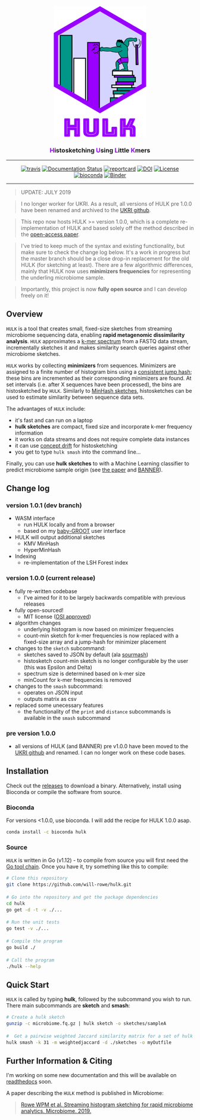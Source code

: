 <div align="center">
    <img src="paper/img/misc/hulk-logo-with-text.png?raw=true?" alt="hulk-logo" width="250">
    <h3><a style="color:#9900FF">H</a>istosketching <a style="color:#9900FF">U</a>sing <a style="color:#9900FF">L</a>ittle <a style="color:#9900FF">K</a>mers</h3>
    <hr/>
    <a href="https://travis-ci.org/will-rowe/hulk"><img src="https://travis-ci.org/will-rowe/hulk.svg?branch=master" alt="travis"></a>
    <a href='http://hulk.readthedocs.io/en/latest/?badge=latest'><img src='https://readthedocs.org/projects/hulk/badge/?version=latest' alt='Documentation Status' /></a>
    <a href="https://goreportcard.com/report/github.com/will-rowe/hulk"><img src="https://goreportcard.com/badge/github.com/will-rowe/hulk" alt="reportcard"></a>
    <a href="https://zenodo.org/badge/latestdoi/143890875"><img src="https://zenodo.org/badge/143890875.svg" alt="DOI"></a>
    <a href="https://github.com/will-rowe/hulk/blob/master/LICENSE"><img src="https://img.shields.io/badge/license-MIT-orange.svg" alt="License"></a>
    <a href="https://bioconda.github.io/recipes/hulk/README.html"><img src="https://anaconda.org/bioconda/hulk/badges/downloads.svg" alt="bioconda"></a>
    <a href="https://mybinder.org/v2/gh/will-rowe/hulk/master?filepath=paper%2Fanalysis-notebooks"><img src="https://mybinder.org/badge_logo.svg" alt="Binder"></a>
    <hr/>
</div>

> UPDATE: JULY 2019

> I no longer worker for UKRI. As a result, all versions of HULK pre 1.0.0 have been renamed and archived to the [UKRI github](https://github.com/stfc/histogramSketcher).

> This repo now hosts HULK >= version 1.0.0, which is a complete re-implementation of HULK and based solely off the method described in the [open-access paper](https://doi.org/10.1186/s40168-019-0653-2).

> I've tried to keep much of the syntax and existing functionality, but make sure to check the change log below. It's a work in progress but the master branch should be a close drop-in replacement for the old HULK (for sketching at least). There are a few algorithmic differences, mainly that HULK now uses **minimizers frequencies** for representing the underling microbiome sample.

> Importantly, this project is now **fully open source** and I can develop freely on it!

## Overview

`HULK` is a tool that creates small, fixed-size sketches from streaming microbiome sequencing data, enabling **rapid metagenomic dissimilarity analysis**. `HULK` approximates a [k-mer spectrum](https://bmcbioinformatics.biomedcentral.com/articles/10.1186/s12859-015-0875-7) from a FASTQ data stream, incrementally sketches it and makes similarity search queries against other microbiome sketches.

`HULK` works by collecting **minimizers** from sequences. Minimizers are assigned to a finite number of histogram bins using a [consistent jump hash](https://arxiv.org/abs/1406.2294); these bins are incremented as their corresponding minimizers are found. At set intervals (i.e. after X sequences have been processed), the bins are histosketched by `HULK`. Similarly to [MinHash sketches](https://en.wikipedia.org/wiki/MinHash), histosketches can be used to estimate similarity between sequence data sets.

The advantages of `HULK` include:

* it's fast and can run on a laptop
* **hulk sketches** are compact, fixed size and incorporate k-mer frequency information
* it works on data streams and does not require complete data instances
* it can use [concept drift](https://en.wikipedia.org/wiki/Concept_drift) for histosketching
* you get to type `hulk smash` into the command line...

Finally, you can use **hulk sketches** to with a Machine Learning classifier to predict microbiome sample origin (see [the paper](https://doi.org/10.1186/s40168-019-0653-2) and [BANNER](https://github.com/will-rowe/banner)).

## Change log

### version 1.0.1 (dev branch)

* WASM interface
  * run HULK locally and from a browser
  * based on my [baby-GROOT](https://github.com/will-rowe/baby-groot) user interface
* HULK will output additional sketches
  * KMV MinHash
  * HyperMinHash
* Indexing
  * re-implementation of the LSH Forest index

### version 1.0.0 (current release)

* fully re-written codebase
  * I've aimed for it to be largely backwards compatible with previous releases
* fully open-sourced!
  * MIT license ([OSI approved](https://opensource.org/licenses))
* algorithm changes
  * underlying histogram is now based on minimizer frequencies
  * count-min sketch for k-mer frequencies is now replaced with a fixed-size array and a jump-hash for minimizer placement
* changes to the `sketch` subcommand:
  * sketches saved to JSON by default (ala [sourmash](https://github.com/dib-lab/sourmash))
  * histosketch count-min sketch is no longer configurable by the user (this was Epsilon and Delta)
  * spectrum size is determined based on k-mer size
  * minCount for k-mer frequencies is removed
* changes to the `smash` subcommand:
  * operates on JSON input
  * outputs matrix as csv
* replaced some unecessary features
  * the functionality of the `print` and `distance` subcommands is available in the `smash` subcommand

### pre version 1.0.0

* all versions of HULK (and BANNER) pre v1.0.0 have been moved to the [UKRI github](https://github.com/stfc/histogramSketcher) and renamed. I can no longer work on these code bases.

## Installation

Check out the [releases](https://github.com/will-rowe/hulk/releases) to download a binary. Alternatively, install using Bioconda or compile the software from source.

### Bioconda

For versions <1.0.0, use bioconda. I will add the recipe for HULK 1.0.0 asap.

```bash
conda install -c bioconda hulk
```

### Source

`HULK` is written in Go (v1.12) - to compile from source you will first need the [Go tool chain](https://golang.org/doc/install). Once you have it, try something like this to compile:

```bash
# Clone this repository
git clone https://github.com/will-rowe/hulk.git

# Go into the repository and get the package dependencies
cd hulk
go get -d -t -v ./...

# Run the unit tests
go test -v ./...

# Compile the program
go build ./

# Call the program
./hulk --help
```

## Quick Start

`HULK` is called by typing **hulk**, followed by the subcommand you wish to run. There main subcommands are **sketch** and **smash**:

```bash
# Create a hulk sketch
gunzip -c microbiome.fq.gz | hulk sketch -o sketches/sampleA

#  Get a pairwise weighted Jaccard similarity matrix for a set of hulk histosketches
hulk smash -k 31 -m weightedjaccard -d ./sketches -o myOutfile
```

## Further Information & Citing

I'm working on some new documentation and this will be available on [readthedocs](http://hulk.readthedocs.io/en/latest/?badge=latest) soon.

A paper describing the `HULK` method is published in Microbiome:

>[Rowe WPM et al. Streaming histogram sketching for rapid microbiome analytics. Microbiome. 2019.](https://doi.org/10.1186/s40168-019-0653-2)
